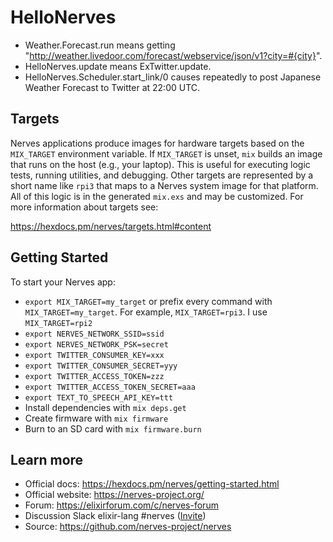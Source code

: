 # HelloNerves

- Weather.Forecast.run means getting "http://weather.livedoor.com/forecast/webservice/json/v1?city=#{city}".
- HelloNerves.update means ExTwitter.update.
- HelloNerves.Scheduler.start_link/0 causes repeatedly to post Japanese Weather Forecast to Twitter at 22:00 UTC.

## Targets

Nerves applications produce images for hardware targets based on the
`MIX_TARGET` environment variable. If `MIX_TARGET` is unset, `mix` builds an
image that runs on the host (e.g., your laptop). This is useful for executing
logic tests, running utilities, and debugging. Other targets are represented by
a short name like `rpi3` that maps to a Nerves system image for that platform.
All of this logic is in the generated `mix.exs` and may be customized. For more
information about targets see:

https://hexdocs.pm/nerves/targets.html#content

## Getting Started

To start your Nerves app:
  * `export MIX_TARGET=my_target` or prefix every command with
    `MIX_TARGET=my_target`. For example, `MIX_TARGET=rpi3`.
    I use `MIX_TARGET=rpi2`
  * `export NERVES_NETWORK_SSID=ssid`
  * `export NERVES_NETWORK_PSK=secret`
  * `export TWITTER_CONSUMER_KEY=xxx`
  * `export TWITTER_CONSUMER_SECRET=yyy`
  * `export TWITTER_ACCESS_TOKEN=zzz`
  * `export TWITTER_ACCESS_TOKEN_SECRET=aaa`
  * `export TEXT_TO_SPEECH_API_KEY=ttt`
  * Install dependencies with `mix deps.get`
  * Create firmware with `mix firmware`
  * Burn to an SD card with `mix firmware.burn`

## Learn more

  * Official docs: https://hexdocs.pm/nerves/getting-started.html
  * Official website: https://nerves-project.org/
  * Forum: https://elixirforum.com/c/nerves-forum
  * Discussion Slack elixir-lang #nerves ([Invite](https://elixir-slackin.herokuapp.com/))
  * Source: https://github.com/nerves-project/nerves
